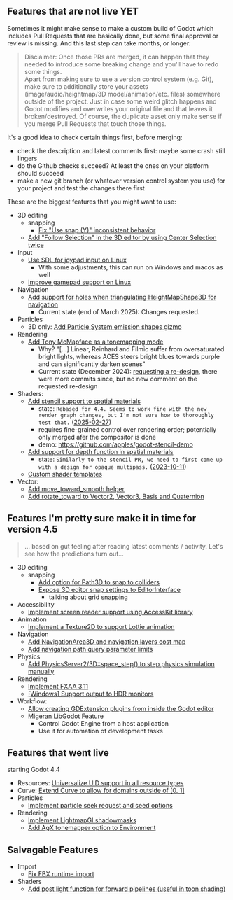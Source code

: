 ## Features that are not live YET

Sometimes it might make sense to make a custom build of Godot which includes Pull Requests that are basically done, but some final approval or review is missing. And this last step can take months, or longer.

> Disclaimer: Once those PRs are merged, it can happen that they needed to introduce some breaking change and you'll have to redo some things.  
> Apart from making sure to use a version control system (e.g. Git), make sure to additionally store your assets (image/audio/heightmap/3D model/animation/etc. files) somewhere outside of the project. Just in case some weird glitch happens and Godot modifies and overwrites your original file and that leaves it broken/destroyed. Of course, the duplicate asset only make sense if you merge Pull Requests that touch those things.

It's a good idea to check certain things first, before merging:
* check the description and latest comments first: maybe some crash still lingers
* do the Github checks succeed? At least the ones on your platform should succeed
* make a new git branch (or whatever version control system you use) for your project and test the changes there first


These are the biggest features that you might want to use:
* 3D editing
  * snapping
    * [Fix "Use snap (Y)" inconsistent behavior](https://github.com/godotengine/godot/pull/91587)
  * [Add "Follow Selection" in the 3D editor by using Center Selection twice](https://github.com/godotengine/godot/pull/99499)
* Input
  * [Use SDL for joypad input on Linux](https://github.com/godotengine/godot/pull/87925)
    * With some adjustments, this can run on Windows and macos as well
  * [Improve gamepad support on Linux](https://github.com/godotengine/godot/pull/95486)
* Navigation
  * [Add support for holes when triangulating HeightMapShape3D for navigation](https://github.com/godotengine/godot/pull/102215)
    *  Current state (end of March 2025): Changes requested.
* Particles
  * 3D only: [Add Particle System emission shapes gizmo](https://github.com/godotengine/godot/pull/86902)
* Rendering
  * [Add Tony McMapface as a tonemapping mode](https://github.com/godotengine/godot/pull/97095)
    * Why? "[…] Linear, Reinhard and Filmic suffer from oversaturated bright lights, whereas ACES steers bright blues towards purple and can significantly darken scenes"
    * Current state (December 2024): [requesting a re-design](https://github.com/godotengine/godot/pull/97095#issuecomment-2554522539), there were more commits since, but no new comment on the requested re-design
* Shaders:
  * [Add stencil support to spatial materials](https://github.com/godotengine/godot/pull/80710)
    * state: `Rebased for 4.4. Seems to work fine with the new render graph changes, but I'm not sure how to thoroughly test that.` ([2025-02-27](https://github.com/godotengine/godot/pull/80710#issuecomment-2687981855))
    * requires fine-grained control over rendering order; potentially only merged afer the compositor is done
    * demo: https://github.com/apples/godot-stencil-demo
  * [Add support for depth function in spatial materials](https://github.com/godotengine/godot/pull/73527)
    * state: `Similarly to the stencil PR, we need to first come up with a design for opaque multipass.` ([2023-10-11](https://github.com/godotengine/godot/pull/73527#issuecomment-1757689514))
  * [Custom shader templates](https://github.com/godotengine/godot/pull/94427)
* Vector:
  * [Add move_toward_smooth helper](https://github.com/godotengine/godot/pull/92236)
  * [Add rotate_toward to Vector2, Vector3, Basis and Quaternion](https://github.com/godotengine/godot/pull/82926)


## Features I'm pretty sure make it in time for version 4.5

> … based on gut feeling after reading latest comments / activity. Let's see how the predictions turn out…

* 3D editing
  * snapping
    * [Add option for Path3D to snap to colliders](https://github.com/godotengine/godot/pull/102085)
    * [Expose 3D editor snap settings to EditorInterface](https://github.com/godotengine/godot/pull/103608)
      * talking about grid snapping
* Accessibility
  * [Implement screen reader support using AccessKit library](https://github.com/godotengine/godot/pull/76829)
* Animation
  * [Implement a Texture2D to support Lottie animation](https://github.com/godotengine/godot/pull/91580)
* Navigation
  * [Add NavigationArea3D and navigation layers cost map](https://github.com/godotengine/godot/pull/102769)
  * [Add navigation path query parameter limits](https://github.com/godotengine/godot/pull/102767)
* Physics
  * [Add PhysicsServer2/3D::space_step() to step physics simulation manually](https://github.com/godotengine/godot/pull/76462)
* Rendering
  * [Implement FXAA 3.11](https://github.com/godotengine/godot/pull/89582)
  * [[Windows] Support output to HDR monitors](https://github.com/godotengine/godot/pull/94496)
* Workflow:
  * [Allow creating GDExtension plugins from inside the Godot editor](https://github.com/godotengine/godot/pull/90979)
  * [Migeran LibGodot Feature](https://github.com/godotengine/godot/pull/90510)
    * Control Godot Engine from a host application
    * Use it for automation of development tasks


## Features that went live

starting Godot 4.4
* Resources: [Universalize UID support in all resource types](https://github.com/godotengine/godot/pull/97352)
* Curve: [Extend Curve to allow for domains outside of [0, 1]](https://github.com/godotengine/godot/pull/67857)
* Particles
  * [Implement particle seek request and seed options](https://github.com/godotengine/godot/pull/92089)
* Rendering
  * [Implement LightmapGI shadowmasks](https://github.com/godotengine/godot/pull/85653)
  * [Add AgX tonemapper option to Environment](https://github.com/godotengine/godot/pull/87260)


## Salvagable Features

* Import
  * [Fix FBX runtime import](https://github.com/godotengine/godot/pull/96059)
* Shaders
  * [Add post light function for forward pipelines (useful in toon shading)](https://github.com/godotengine/godot/pull/102708)
